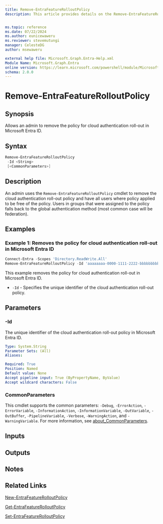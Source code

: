 ```yaml
---
title: Remove-EntraFeatureRolloutPolicy
description: This article provides details on the Remove-EntraFeatureRolloutPolicy command.


ms.topic: reference
ms.date: 07/22/2024
ms.author: eunicewaweru
ms.reviewer: stevemutungi
manager: CelesteDG
author: msewaweru

external help file: Microsoft.Graph.Entra-Help.xml
Module Name: Microsoft.Graph.Entra
online version: https://learn.microsoft.com/powershell/module/Microsoft.Graph.Entra/Remove-EntraBetaFeatureRolloutPolicy
schema: 2.0.0
---
```


# Remove-EntraFeatureRolloutPolicy

## Synopsis

Allows an admin to remove the policy for cloud authentication roll-out in Microsoft Entra ID.

## Syntax

```powershell
Remove-EntraFeatureRolloutPolicy 
 -Id <String> 
 [<CommonParameters>]
```

## Description

An admin uses the `Remove-EntraFeatureRolloutPolicy` cmdlet to remove the cloud authentication roll-out policy and have all users where policy applied to be free of the policy.
Users in groups that were assigned to the policy falls back to the global authentication method (most common case will be federation).

## Examples

### Example 1: Removes the policy for cloud authentication roll-out in Microsoft Entra ID

```powershell
Connect-Entra -Scopes 'Directory.ReadWrite.All'
Remove-EntraFeatureRolloutPolicy -Id 'aaaaaaaa-0000-1111-2222-bbbbbbbbbbbb'
```

This example removes the policy for cloud authentication roll-out in Microsoft Entra ID.

- `-Id` - Specifies the unique identifier of the cloud authentication roll-out policy.

## Parameters

### -Id

The unique identifier of the cloud authentication roll-out policy in Microsoft Entra ID.

```yaml
Type: System.String
Parameter Sets: (All)
Aliases:

Required: True
Position: Named
Default value: None
Accept pipeline input: True (ByPropertyName, ByValue)
Accept wildcard characters: False
```

### CommonParameters

This cmdlet supports the common parameters: `-Debug`, `-ErrorAction`, `-ErrorVariable`, `-InformationAction`, `-InformationVariable`, `-OutVariable`, `-OutBuffer`, `-PipelineVariable`, `-Verbose`, `-WarningAction`, and `-WarningVariable`. For more information, see [about_CommonParameters](https://go.microsoft.com/fwlink/?LinkID=113216).

## Inputs

## Outputs

## Notes

## Related Links

[New-EntraFeatureRolloutPolicy](New-EntraFeatureRolloutPolicy.md)

[Get-EntraFeatureRolloutPolicy](Get-EntraFeatureRolloutPolicy.md)

[Set-EntraFeatureRolloutPolicy](Set-EntraFeatureRolloutPolicy.md)
